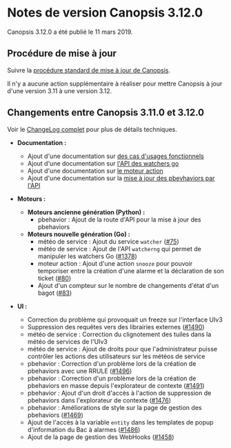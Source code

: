 # Notes de version Canopsis 3.12.0

Canopsis 3.12.0 a été publié le 11 mars 2019.

## Procédure de mise à jour

Suivre la [procédure standard de mise à jour de Canopsis](../guide-administration/mise-a-jour/index.md).

Il n'y a aucune action supplémentaire à réaliser pour mettre Canopsis à jour d'une version 3.11 à une version 3.12.

## Changements entre Canopsis 3.11.0 et 3.12.0

Voir le [ChangeLog complet](https://git.canopsis.net/canopsis/canopsis/blob/develop/CHANGELOG.md) pour plus de détails techniques.

*  **Documentation :**
    *  Ajout d'une documentation sur [des cas d'usages fonctionnels](../guide-utilisation/cas-d-usage/index.md)
    *  Ajout d'une documentation sur [l'API des watchers go](../guide-developpement/watcherng/api_v2_watcherng.md)
    *  Ajout d'une documentation sur [le moteur action](../guide-administration/moteurs/engine-action.md)
    *  Ajout d'une documentation sur la [mise à jour des pbevhaviors par l'API](../guide-developpement/PBehavior/Utilisation/#update-un-pbehavior)

*  **Moteurs :**
    *  **Moteurs ancienne génération (Python) :**
        *  pbehavior : Ajout de la route d'API pour la mise à jour des pbehaviors
    *  **Moteurs nouvelle génération (Go) :**
        *  météo de service : Ajout du service `watcher` ([#75](https://git.canopsis.net/canopsis/go-revolution/issues/75))
        *  météo de service : Ajout de l'API `watcherng` qui permet de manipuler les watchers Go ([#1378](https://git.canopsis.net/canopsis/canopsis/issues/1378))
        *  moteur action : Ajout d'une action `snooze` pour pouvoir temporiser entre la création d'une alarme et la déclaration de son ticket ([#80](https://git.canopsis.net/canopsis/go-revolution/issues/80))
        *  Ajout d'un compteur sur le nombre de changements d'état d'un bagot ([#83](https://git.canopsis.net/canopsis/go-revolution/issues/83))

*  **UI :**
    *  Correction du problème qui provoquait un freeze sur l'interface UIv3
    *  Suppression des requêtes vers des librairies externes ([#1490](https://git.canopsis.net/canopsis/canopsis/issues/1490))
    *  météo de service : Correction du clignotement des tuiles dans la météo de services de l'UIv3
    *  météo de service : Ajout de droits pour que l'administrateur puisse contrôler les actions des utilisateurs sur les météos de service
    *  pbehavior : Correction d'un problème lors de la création de pbehaviors avec une RRULE ([#1496](https://git.canopsis.net/canopsis/canopsis/issues/1496))
    *  pbehavior : Correction d'un problème lors de la création de pbehaviors en masse depuis l'explorateur de contexte ([#1491](https://git.canopsis.net/canopsis/canopsis/issues/1491))
    *  pbehavior : Ajout d'un droit d'accès à l'action de suppression de pbehaviors dans l'explorateur de contexte ([#1476](https://git.canopsis.net/canopsis/canopsis/issues/1476))
    *  pbehavior : Améliorations de style sur la page de gestion des pbehaviors ([#1469](https://git.canopsis.net/canopsis/canopsis/issues/1469))
    *  Ajout de l'accès à la variable `entity` dans les templates de popup d'information du Bac à alarmes ([#1486](https://git.canopsis.net/canopsis/canopsis/issues/1486))
    *  Ajout de la page de gestion des WebHooks ([#1458](https://git.canopsis.net/canopsis/canopsis/issues/1458))

